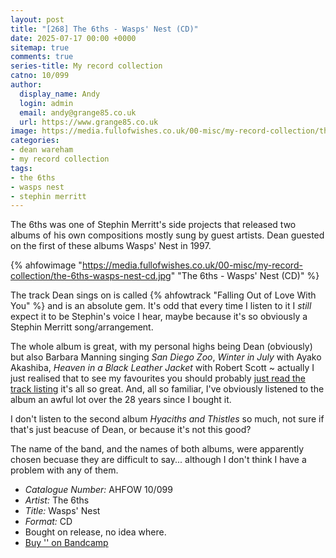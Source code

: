 ```yaml
---
layout: post
title: "[268] The 6ths - Wasps' Nest (CD)"
date: 2025-07-17 00:00 +0000
sitemap: true
comments: true
series-title: My record collection
catno: 10/099
author:
  display_name: Andy
  login: admin
  email: andy@grange85.co.uk
  url: https://www.grange85.co.uk
image: https://media.fullofwishes.co.uk/00-misc/my-record-collection/the-6ths-wasps-nest-cd.jpg
categories:
- dean wareham
- my record collection
tags:
- the 6ths
- wasps nest
- stephin merritt
---
```

The 6ths was one of Stephin Merritt's side projects that released two albums of his own compositions mostly sung by guest artists. Dean guested on the first of these albums Wasps' Nest in 1997.

{% ahfowimage "https://media.fullofwishes.co.uk/00-misc/my-record-collection/the-6ths-wasps-nest-cd.jpg" "The 6ths - Wasps' Nest (CD)" %}

The track Dean sings on is called {% ahfowtrack "Falling Out of Love With You" %} and is an absolute gem. It's odd that every time I listen to it I _still_ expect it to be Stephin's voice I hear, maybe because it's so obviously a Stephin Merritt song/arrangement.

The whole album is great, with my personal highs being Dean (obviously) but also Barbara Manning singing _San Diego Zoo_, _Winter in July_ with Ayako Akashiba, _Heaven in a Black Leather Jacket_ with Robert Scott ~ actually I just realised that to see my favourites you should probably [just read the track listing]() it's all so great. And, all so familiar, I've obviously listened to the album an awful lot over the 28 years since I bought it. 

I don't listen to the second album _Hyaciths and Thistles_ so much, not sure if that's just beacuse of Dean, or because it's not this good?

The name of the band, and the names of both albums, were apparently chosen becuase they are difficult to say... although I don't think I have a problem with any of them.

 - *Catalogue Number:* AHFOW 10/099
 - *Artist:* The 6ths
 - *Title:* Wasps' Nest
 - *Format:* CD
 - Bought on release, no idea where.
 - [Buy '' on Bandcamp]()



